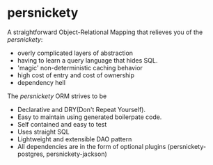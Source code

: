 # persnickety

A straightforward Object-Relational Mapping that relieves you of the _persnickety_:
- overly complicated layers of abstraction
- having to learn a query language that hides SQL.
- 'magic' non-deterministic caching behavior
- high cost of entry and cost of ownership
- dependency hell

The _persnickety_ ORM strives to be
- Declarative and DRY(Don't Repeat Yourself). 
- Easy to maintain using generated boilerpate code.
- Self contained and easy to test   
- Uses straight SQL
- Lightweight and extensible DAO pattern
- All dependencies are in the form of optional plugins (persnickety-postgres, persnickety-jackson)

 

